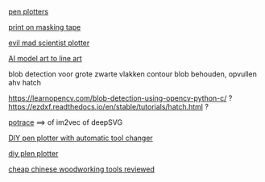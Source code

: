 [pen plotters](https://uunatek.com/top-5-best-axidraw-xy-plotter-pen-plotter-alternatives/)

[print on masking tape](https://hackaday.com/2022/05/09/all-the-sticky-labels-you-could-ever-need-no-drm-just-masking-tape/)

[evil mad scientist plotter](https://shop.evilmadscientist.com/)

[AI model art to line art](https://github.com/vijishmadhavan/ArtLine)

blob detection voor grote zwarte vlakken
contour blob behouden, opvullen ahv hatch

https://learnopencv.com/blob-detection-using-opencv-python-c/ ?
https://ezdxf.readthedocs.io/en/stable/tutorials/hatch.html ?


[potrace](https://pypi.org/project/pypotrace/) ==> of im2vec of deepSVG

[DIY pen plotter with automatic tool changer](https://www.youtube.com/watch?v=virDtVVt2Xo)

[diy plen plotter](https://www.youtube.com/watch?v=u26Wt8eY5zc)

[cheap chinese woodworking tools reviewed](https://www.hookedonwood.online/China-Tools/)